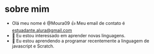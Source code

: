 # sobre mim
- Olá meu nome é @Moura09
:+1: Meu email de contato é estuadante.alura@gmail.com
- 👀 Eu estou interessado em aprender novas linguagens.
- 🌱 Eu estou aprendendo a programar recentemente a linguagem de javascript e Scratch.
